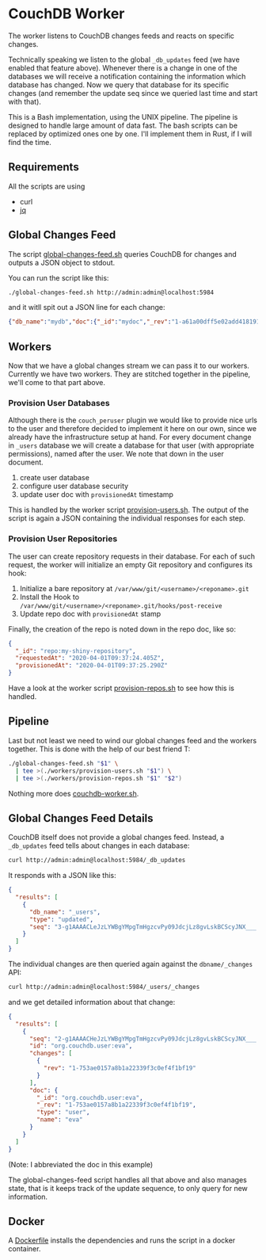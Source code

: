 # CouchDB Worker
The worker listens to CouchDB changes feeds and reacts on specific changes.

Technically speaking we listen to the global `_db_updates` feed (we have enabled that feature above). Whenever there is a change in one of the databases we will receive a notification containing the information which database has changed.
Now we query that database for its specific changes (and remember the update seq since we queried last time and start with that).

This is a Bash implementation, using the UNIX pipeline. The pipeline is designed to handle large amount of data fast. The bash scripts can be replaced by optimized ones one by one. I'll implement them in Rust, if I will find the time.


## Requirements
All the scripts are using

* curl
* [jq](https://stedolan.github.io/jq/)


## Global Changes Feed
The script [global-changes-feed.sh](global-changes-feed.sh) queries CouchDB for changes and outputs a JSON object to stdout.

You can run the script like this:
```sh
./global-changes-feed.sh http://admin:admin@localhost:5984
```

and it witll spit out a JSON line for each change:
```json
{"db_name":"mydb","doc":{"_id":"mydoc","_rev":"1-a61a00dff5e02add41819138aba3282d","foo":"bar"}
```


## Workers
Now that we have a global changes stream we can pass it to our workers. Currently we have two workers. They are stitched together in the pipeline, we'll come to that part above.


### Provision User Databases
Although there is the `couch_peruser` plugin we would like to provide nice urls to the user and therefore decided to implement it here on our own, since we already have the infrastructure setup at hand. For every document change in `_users` database we will create a database for that user (with appropriate permissions), named after the user. We note that down in the user document.

1. create user database
1. configure user database security
1. update user doc with `provisionedAt` timestamp

This is handled by the worker script [provision-users.sh](workers/provision-users.sh). The output of the script is again a JSON containing the individual responses for each step.


### Provision User Repositories
The user can create repository requests in their database. For each of such request, the worker will initialize an empty Git repository and configures its hook:

1. Initialize a bare repository at `/var/www/git/<username>/<reponame>.git`
2. Install the Hook to `/var/www/git/<username>/<reponame>.git/hooks/post-receive`
1. Update repo doc with `provisionedAt` stamp

Finally, the creation of the repo is noted down in the repo doc, like so:

```json
{
  "_id": "repo:my-shiny-repository",
  "requestedAt": "2020-04-01T09:37:24.405Z",
  "provisionedAt": "2020-04-01T09:37:25.290Z"
}
```

Have a look at the worker script [provision-repos.sh](workers/provision-repos.sh) to see how this is handled.


## Pipeline
Last but not least we need to wind our global changes feed and the workers together. This is done with the help of our best friend T:

```bash
./global-changes-feed.sh "$1" \
  | tee >(./workers/provision-users.sh "$1") \
  | tee >(./workers/provision-repos.sh "$1" "$2")
```

Nothing more does [couchdb-worker.sh](couchdb-worker.sh).


## Global Changes Feed Details
CouchDB itself does not provide a global changes feed. Instead, a `_db_updates` feed tells about changes in each database:

```sh
curl http://admin:admin@localhost:5984/_db_updates
```

It responds with a JSON like this:
```json
{
  "results": [
    {
      "db_name": "_users",
      "type": "updated",
      "seq": "3-g1AAAACLeJzLYWBgYMpgTmHgzcvPy09JdcjLz8gvLskBCScyJNX___..."
    }
  ]
}
```

The individual changes are then queried again against the `dbname/_changes` API:

```sh
curl http://admin:admin@localhost:5984/_users/_changes
```

and we get detailed information about that change:

```json
{
  "results": [
    {
      "seq": "2-g1AAAACHeJzLYWBgYMpgTmHgzcvPy09JdcjLz8gvLskBCScyJNX___...",
      "id": "org.couchdb.user:eva",
      "changes": [
        {
          "rev": "1-753ae0157a8b1a22339f3c0ef4f1bf19"
        }
      ],
      "doc": {
        "_id": "org.couchdb.user:eva",
        "_rev": "1-753ae0157a8b1a22339f3c0ef4f1bf19",
        "type": "user",
        "name": "eva"
      }
    }
  ]
}
```
(Note: I abbreviated the doc in this example)

The global-changes-feed script handles all that above and also manages state, that is it keeps track of the update sequence, to only query for new information.


## Docker
A [Dockerfile](Dockerfile) installs the dependencies and runs the script in a docker container.
